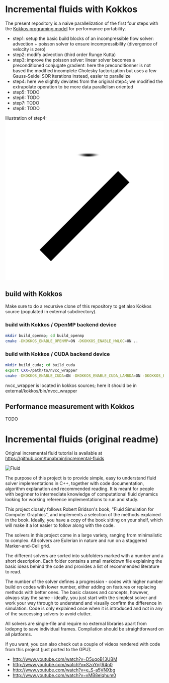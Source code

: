 Incremental fluids with Kokkos
==============================

The present repository is a naive parallelization of the first four steps with the [Kokkos programing model](https://github.com/kokkos/kokkos) for performance portability.

 - step1: setup the basic build blocks of an incompressible flow solver: advection + poisson solver to ensure incompressibility (divergence of velocity is zero)
 - step2: modify advection (third order Runge Kutta)
 - step3: improve the poisson solver: linear solver becomes a preconditioned conjugate gradient: here the preconditionner is not based the modified incomplete Cholesky factorization
          but uses a few Gauss-Seidel SOR iterations instead, easier to parallelize
 - step4: here we slightly deviates from the original step4; we modified the extrapolate operation to be more data parallelism oriented
 - step5: TODO
 - step6: TODO
 - step7: TODO
 - step8: TODO


Illustration of step4:
![step4 with kokkos on GPU](/step4.gif)

## build with Kokkos

Make sure to do a recursive clone of this repository to get also Kokkos source (populated in external subdirectory).

### build with Kokkos / OpenMP backend device

```bash
mkdir build_openmp; cd build_openmp
cmake -DKOKKOS_ENABLE_OPENMP=ON -DKOKKOS_ENABLE_HWLOC=ON ..
```

### build with Kokkos / CUDA backend device

```bash
mkdir build_cuda; cd build_cuda
export CXX=/path/to/nvcc_wrapper
cmake -DKOKKOS_ENABLE_CUDA=ON -DKOKKOS_ENABLE_CUDA_LAMBDA=ON -DKOKKOS_ENABLE_HWLOC=ON -DKOKKOS_ARCH=Maxwell50 ..
```

nvcc_wrapper is located in kokkos sources; here it should be in external/kokkos/bin/nvcc_wrapper

## Performance measurement with Kokkos

TODO

Incremental fluids (original readme)
====================================

Original incremental fluid tutorial is available at https://github.com/tunabrain/incremental-fluids

![Fluid](https://raw.github.com/tunabrain/incremental-fluids/master/Header.png)


The purpose of this project is to provide simple, easy to understand fluid solver implementations in C++, together with code documentation, algorithm explanation and recommended reading. It is meant for people with beginner to intermediate knowledge of computational fluid dynamics looking for working reference implementations to run and study.

This project closely follows Robert Bridson's book, "Fluid Simulation for Computer Graphics", and implements a selection of the methods explained in the book. Ideally, you have a copy of the book sitting on your shelf, which will make it a lot easier to follow along with the code.

The solvers in this project come in a large variety, ranging from minimalistic to complex. All solvers are Eulerian in nature and run on a staggered Marker-and-Cell grid.

The different solvers are sorted into subfolders marked with a number and a short description. Each folder contains a small markdown file explaining the basic ideas behind the code and provides a list of recommended literature to read.

The number of the solver defines a progression - codes with higher number build on codes with lower number, either adding on features or replacing methods with better ones. The basic classes and concepts, however, always stay the same - ideally, you just start with the simplest solver and work your way through to understand and visually confirm the difference in simulation. Code is only explained once when it is introduced and not in any of the successing solvers to avoid clutter.

All solvers are single-file and require no external libraries apart from lodepng to save individual frames. Compilation should be straightforward on all platforms.

If you want, you can also check out a couple of videos rendered with code from this project (just ported to the GPU):

 - http://www.youtube.com/watch?v=D5uqoB13UBM
 - http://www.youtube.com/watch?v=SzqYnjIR4n0
 - http://www.youtube.com/watch?v=e_S-a5VNXbg
 - http://www.youtube.com/watch?v=vMB8elqhum0

